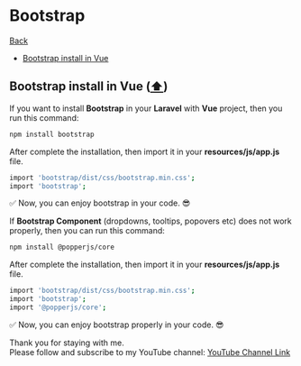 # Bootstrap

[Back](./..)

- [Bootstrap install in Vue](#bootstrap-install-in-vue-️)

## Bootstrap install in Vue ([⬆️](#bootstrap))

If you want to install **Bootstrap** in your **Laravel** with **Vue** project, then you run this command:

```sh
npm install bootstrap
```

After complete the installation, then import it in your **resources/js/app.js** file.

```sh
import 'bootstrap/dist/css/bootstrap.min.css';
import 'bootstrap';
```

✅ Now, you can enjoy bootstrap in your code. 😎

If **Bootstrap Component** (dropdowns, tooltips, popovers etc) does not work properly, then you can run this command:

```sh
npm install @popperjs/core
```

After complete the installation, then import it in your **resources/js/app.js** file.

```sh
import 'bootstrap/dist/css/bootstrap.min.css';
import 'bootstrap';
import '@popperjs/core';
```

✅ Now, you can enjoy bootstrap properly in your code. 😎

Thank you for staying with me.  
Please follow and subscribe to my YouTube channel: [YouTube Channel Link](https://www.youtube.com/@MirzaMdGolamNabi)
